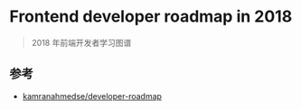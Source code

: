 # Frontend developer roadmap in 2018

> 2018 年前端开发者学习图谱




## 参考

* [kamranahmedse/developer-roadmap](https://github.com/kamranahmedse/developer-roadmap)


